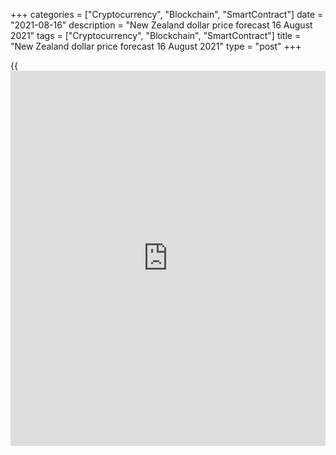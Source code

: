 +++
categories = ["Cryptocurrency", "Blockchain", "SmartContract"]
date = "2021-08-16"
description = "New Zealand dollar price forecast 16 August 2021"
tags = ["Cryptocurrency", "Blockchain", "SmartContract"]
title = "New Zealand dollar price forecast 16 August 2021"
type = "post"
+++

{{<iframe id="large-banner" src="https://www.bounty.group/#slide=6.0" width="100%" height="600" scrolling="no" style="border: 0px solid rgb(216, 221, 230); border-radius: 3px;">}}

2021-08-16

2021-08-16

Kiwi starts and wins. Forecast as of 16.08.2021Dmitri Demidenko

Accelerating vaccinations in New Zealand along with the RBNZ monetary
restriction make the New Zealand dollar a G10 favorite. However, its
main enemy is outside the country. Let us discuss the Forex outlook and
make up a trading plan for [NZDUSD][1], [AUDNZD][2] and [EURNZD][3].

## Monthly New Zealand dollar fundamental forecast

It finally happened! For the first time since the beginning of the
pandemic, a G10 central bank is not going to lower, but to raise the
main interest rate. 20 out of 24 Bloomberg experts expect that at the
meeting on August 18, the Reserve Bank of New Zealand will increase the
cash rate from 0.25% to 0.5%, one economist predicts an increase by 50
bps, and three do not see any changes. Despite the raging Delta variant
in Asia, the monetary restriction is a sign of optimism. If monetary
[policy](https://www.fintechee.com/policy/) leads to normalization, then life will soon return to normal.

In the second quarter, unemployment in New Zealand fell from 4.6% to 4%,
wage growth in the private sector rose to a 13-year high, inflation
exceeded the upper limit of the RBZN-targeted range of 1-3%, and housing
prices jumped by 31% YoY. After that, it became clear that the central
bank had no choice but to raise the main interest rate. In July, RBZN
unexpectedly for [investor](https://www.fintechee.com/tutorial-for-forex-trading/investor-mode/)s withdrew the QE program, signaling that the
rate hike is close.

### Dynamics of New Zealand inflation and the RBNZ rate



 _Source: Bloomberg._

At the same time, despite expectations of the RBNZ monetary restriction,
[NZDUSD][1] bulls didn't succeed in the summer. Since mid-June, the pair
has been stuck in the trading range of 0.692-0.706. In my opinion,
China, slow vaccination and the return of [investor](https://www.fintechee.com/tutorial-for-forex-trading/investor-mode/) interest in the US
dollar should be blamed for this.

The COVID-19 outbreak in China, which accounts for a third of New
Zealand's exports, risks slowing the island nation's economy. Goldman
Sachs lowered its forecast for Chinese GDP growth in 2021 from 8.6% to
8.3%, Morgan Stanley from 8.7% to 8.2%, provided that Beijing can defeat
the pandemic within a month. The latest statistics are disappointing:
retail sales increased in July by 8.5% against the forecast of 10.9%,
industrial production by 6.4% with the forecast of 7.9%, investments in
fixed assets by 10.3%, although Bloomberg experts predicted the 11.3%
growth.

Despite the fact that the number of COVID cases in New Zealand is small
and the country has opened access to fully vaccinated foreign tourists,
the slow vaccination campaign and the sad example of Australia, whose
economy is slowing due to COVID-19, kept [investor](https://www.fintechee.com/tutorial-for-forex-trading/investor-mode/)s from buying Kiwi.

### Dynamics of business sentiment and swap differential in Australia
and New Zealand

 _Source: Bloomberg._

Prime Minister, Jacinda Ardern, intends to accelerate vaccinations by
increasing the period between vaccinations from 3 to 6 weeks, which,
together with the increase in the probability of a cash rate rising to
60% by the end of 2021, allows the NZD to feel confident against most
G10 currencies. [AUDNZD][2] hit its [late May][4] target of 1.049
earlier than three months later, while [EURNZD][3] sales on the breakout
of [1.702 support][5] were successful.

In my opinion, the main enemy of the NZD is outside New Zealand. The
[S&P 500][6] fall and/or the rise in Treasury yields will force
[investor](https://www.fintechee.com/tutorial-for-forex-trading/investor-mode/)s to get rid of the [NZDUSD][1]. Until this happens, it is
relevant to enter purchases on the breakout of the resistances at 0.705
and 0.706. In addition, keep selling [AUDNZD][2] with targets at 1.0385
and 1.327, and [EURNZD][3] with targets at 1.651-1.653.



## Price chart of NZDUSD in real time mode

The content of this article reflects the author’s opinion and does not
necessarily reflect the official position of LiteForex. The material
published on this page is provided for informational purposes only and
should not be considered as the provision of investment advice for the
purposes of Directive 2004/39/EC.

Rate this article:

{{value}}

( {{count}} {{title}} )

   1. my.liteforex.com/trading/chart?symbol=NZDUSD&returnUrl=true
   2. my.liteforex.com/trading/chart?symbol=AUDNZD&returnUrl=true
   3. my.liteforex.com/trading/chart?symbol=EURNZD&returnUrl=true
   4. lite.forex/blog/analysts-opinions/kiwi-prepared-a-surprise-forecast-as-of-26052021/
   5. lite.forex/blog/analysts-opinions/kiwi-is-falling-forecast-as-of-20072021/
   6. my.liteforex.com/trading/chart?symbol=SPX&returnUrl=true